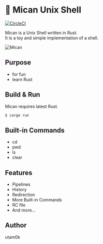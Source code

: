 🍊 Mican Unix Shell
===
[![CircleCI](https://circleci.com/gh/utam0k/mican/tree/master.svg?style=svg)](https://circleci.com/gh/utam0k/mican/tree/master)

Mican is a Unix Shell written in Rust.  
It is a toy and simple implementation of a shell.

![Mican](https://raw.githubusercontent.com/utam0k/mican/master/screenshot.gif)

## Purpose
- for fun
- learn Rust

## Build & Run
Mican requires latest Rust.
```sh
$ cargo run
```

## Built-in Commands
- cd
- pwd
- ls
- clear

## Features
- Pipelines
- History
- Redirection
- More Built-in Commands
- RC file
- And more...

## Author
utam0k
